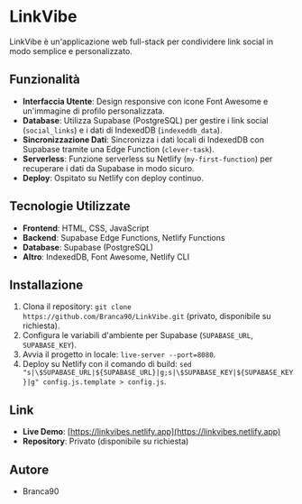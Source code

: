 # LinkVibe

LinkVibe è un'applicazione web full-stack per condividere link social in modo semplice e personalizzato.

## Funzionalità
- **Interfaccia Utente**: Design responsive con icone Font Awesome e un'immagine di profilo personalizzata.
- **Database**: Utilizza Supabase (PostgreSQL) per gestire i link social (`social_links`) e i dati di IndexedDB (`indexeddb_data`).
- **Sincronizzazione Dati**: Sincronizza i dati locali di IndexedDB con Supabase tramite una Edge Function (`clever-task`).
- **Serverless**: Funzione serverless su Netlify (`my-first-function`) per recuperare i dati da Supabase in modo sicuro.
- **Deploy**: Ospitato su Netlify con deploy continuo.

## Tecnologie Utilizzate
- **Frontend**: HTML, CSS, JavaScript
- **Backend**: Supabase Edge Functions, Netlify Functions
- **Database**: Supabase (PostgreSQL)
- **Altro**: IndexedDB, Font Awesome, Netlify CLI

## Installazione
1. Clona il repository: `git clone https://github.com/Branca90/LinkVibe.git` (privato, disponibile su richiesta).
2. Configura le variabili d'ambiente per Supabase (`SUPABASE_URL`, `SUPABASE_KEY`).
3. Avvia il progetto in locale: `live-server --port=8080`.
4. Deploy su Netlify con il comando di build: `sed "s|\$SUPABASE_URL|${SUPABASE_URL}|g;s|\$SUPABASE_KEY|${SUPABASE_KEY}|g" config.js.template > config.js`.

## Link
- **Live Demo**: [https://linkvibes.netlify.app](https://linkvibes.netlify.app)
- **Repository**: Privato (disponibile su richiesta)

## Autore
- Branca90
